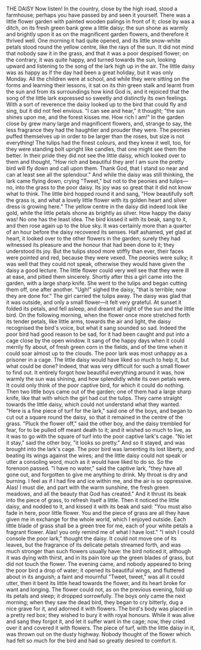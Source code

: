 THE DAISY
Now
listen!
In
the
country,
close
by
the
high
road,
stood
a
farmhouse;
perhaps
you
have
passed
by
and
seen
it
yourself.
There
was
a
little
flower
garden
with
painted
wooden
palings
in
front
of
it;
close
by
was
a
ditch,
on
its
fresh
green
bank
grew
a
little
daisy;
the
sun
shone
as
warmly
and
brightly
upon
it
as
on
the
magnificent
garden
flowers,
and
therefore
it
thrived
well.
One
morning
it
had
quite
opened,
and
its
little
snow-white
petals
stood
round
the
yellow
centre,
like
the
rays
of
the
sun.
It
did
not
mind
that
nobody
saw
it
in
the
grass,
and
that
it
was
a
poor
despised
flower;
on
the
contrary,
it
was
quite
happy,
and
turned
towards
the
sun,
looking
upward
and
listening
to
the
song
of
the
lark
high
up
in
the
air.
The
little
daisy
was
as
happy
as
if
the
day
had
been
a
great
holiday,
but
it
was
only
Monday.
All
the
children
were
at
school,
and
while
they
were
sitting
on
the
forms
and
learning
their
lessons,
it
sat
on
its
thin
green
stalk
and
learnt
from
the
sun
and
from
its
surroundings
how
kind
God
is,
and
it
rejoiced
that
the
song
of
the
little
lark
expressed
so
sweetly
and
distinctly
its
own
feelings.
With
a
sort
of
reverence
the
daisy
looked
up
to
the
bird
that
could
fly
and
sing,
but
it
did
not
feel
envious.
"I
can
see
and
hear,"
it
thought;
"the
sun
shines
upon
me,
and
the
forest
kisses
me.
How
rich
I
am!"
In
the
garden
close
by
grew
many
large
and
magnificent
flowers,
and,
strange
to
say,
the
less
fragrance
they
had
the
haughtier
and
prouder
they
were.
The
peonies
puffed
themselves
up
in
order
to
be
larger
than
the
roses,
but
size
is
not
everything!
The
tulips
had
the
finest
colours,
and
they
knew
it
well,
too,
for
they
were
standing
bolt
upright
like
candles,
that
one
might
see
them
the
better.
In
their
pride
they
did
not
see
the
little
daisy,
which
looked
over
to
them
and
thought,
"How
rich
and
beautiful
they
are!
I
am
sure
the
pretty
bird
will
fly
down
and
call
upon
them.
Thank
God,
that
I
stand
so
near
and
can
at
least
see
all
the
splendour."
And
while
the
daisy
was
still
thinking,
the
lark
came
flying
down,
crying
"Tweet,"
but
not
to
the
peonies
and
tulips—no,
into
the
grass
to
the
poor
daisy.
Its
joy
was
so
great
that
it
did
not
know
what
to
think.
The
little
bird
hopped
round
it
and
sang,
"How
beautifully
soft
the
grass
is,
and
what
a
lovely
little
flower
with
its
golden
heart
and
silver
dress
is
growing
here."
The
yellow
centre
in
the
daisy
did
indeed
look
like
gold,
while
the
little
petals
shone
as
brightly
as
silver.
How
happy
the
daisy
was!
No
one
has
the
least
idea.
The
bird
kissed
it
with
its
beak,
sang
to
it,
and
then
rose
again
up
to
the
blue
sky.
It
was
certainly
more
than
a
quarter
of
an
hour
before
the
daisy
recovered
its
senses.
Half
ashamed,
yet
glad
at
heart,
it
looked
over
to
the
other
flowers
in
the
garden;
surely
they
had
witnessed
its
pleasure
and
the
honour
that
had
been
done
to
it;
they
understood
its
joy.
But
the
tulips
stood
more
stiffly
than
ever,
their
faces
were
pointed
and
red,
because
they
were
vexed.
The
peonies
were
sulky;
it
was
well
that
they
could
not
speak,
otherwise
they
would
have
given
the
daisy
a
good
lecture.
The
little
flower
could
very
well
see
that
they
were
ill
at
ease,
and
pitied
them
sincerely.
Shortly
after
this
a
girl
came
into
the
garden,
with
a
large
sharp
knife.
She
went
to
the
tulips
and
began
cutting
them
off,
one
after
another.
"Ugh!"
sighed
the
daisy,
"that
is
terrible;
now
they
are
done
for."
The
girl
carried
the
tulips
away.
The
daisy
was
glad
that
it
was
outside,
and
only
a
small
flower—it
felt
very
grateful.
At
sunset
it
folded
its
petals,
and
fell
asleep,
and
dreamt
all
night
of
the
sun
and
the
little
bird.
On
the
following
morning,
when
the
flower
once
more
stretched
forth
its
tender
petals,
like
little
arms,
towards
the
air
and
light,
the
daisy
recognised
the
bird's
voice,
but
what
it
sang
sounded
so
sad.
Indeed
the
poor
bird
had
good
reason
to
be
sad,
for
it
had
been
caught
and
put
into
a
cage
close
by
the
open
window.
It
sang
of
the
happy
days
when
it
could
merrily
fly
about,
of
fresh
green
corn
in
the
fields,
and
of
the
time
when
it
could
soar
almost
up
to
the
clouds.
The
poor
lark
was
most
unhappy
as
a
prisoner
in
a
cage.
The
little
daisy
would
have
liked
so
much
to
help
it,
but
what
could
be
done?
Indeed,
that
was
very
difficult
for
such
a
small
flower
to
find
out.
It
entirely
forgot
how
beautiful
everything
around
it
was,
how
warmly
the
sun
was
shining,
and
how
splendidly
white
its
own
petals
were.
It
could
only
think
of
the
poor
captive
bird,
for
which
it
could
do
nothing.
Then
two
little
boys
came
out
of
the
garden;
one
of
them
had
a
large
sharp
knife,
like
that
with
which
the
girl
had
cut
the
tulips.
They
came
straight
towards
the
little
daisy,
which
could
not
understand
what
they
wanted.
"Here
is
a
fine
piece
of
turf
for
the
lark,"
said
one
of
the
boys,
and
began
to
cut
out
a
square
round
the
daisy,
so
that
it
remained
in
the
centre
of
the
grass.
"Pluck
the
flower
off,"
said
the
other
boy,
and
the
daisy
trembled
for
fear,
for
to
be
pulled
off
meant
death
to
it;
and
it
wished
so
much
to
live,
as
it
was
to
go
with
the
square
of
turf
into
the
poor
captive
lark's
cage.
"No
let
it
stay,"
said
the
other
boy,
"it
looks
so
pretty."
And
so
it
stayed,
and
was
brought
into
the
lark's
cage.
The
poor
bird
was
lamenting
its
lost
liberty,
and
beating
its
wings
against
the
wires;
and
the
little
daisy
could
not
speak
or
utter
a
consoling
word,
much
as
it
would
have
liked
to
do
so.
So
the
forenoon
passed.
"I
have
no
water,"
said
the
captive
lark,
"they
have
all
gone
out,
and
forgotten
to
give
me
anything
to
drink.
My
throat
is
dry
and
burning.
I
feel
as
if
I
had
fire
and
ice
within
me,
and
the
air
is
so
oppressive.
Alas!
I
must
die,
and
part
with
the
warm
sunshine,
the
fresh
green
meadows,
and
all
the
beauty
that
God
has
created."
And
it
thrust
its
beak
into
the
piece
of
grass,
to
refresh
itself
a
little.
Then
it
noticed
the
little
daisy,
and
nodded
to
it,
and
kissed
it
with
its
beak
and
said:
"You
must
also
fade
in
here,
poor
little
flower.
You
and
the
piece
of
grass
are
all
they
have
given
me
in
exchange
for
the
whole
world,
which
I
enjoyed
outside.
Each
little
blade
of
grass
shall
be
a
green
tree
for
me,
each
of
your
white
petals
a
fragrant
flower.
Alas!
you
only
remind
me
of
what
I
have
lost."
"I
wish
I
could
console
the
poor
lark,"
thought
the
daisy.
It
could
not
move
one
of
its
leaves,
but
the
fragrance
of
its
delicate
petals
streamed
forth,
and
was
much
stronger
than
such
flowers
usually
have:
the
bird
noticed
it,
although
it
was
dying
with
thirst,
and
in
its
pain
tore
up
the
green
blades
of
grass,
but
did
not
touch
the
flower.
The
evening
came,
and
nobody
appeared
to
bring
the
poor
bird
a
drop
of
water;
it
opened
its
beautiful
wings,
and
fluttered
about
in
its
anguish;
a
faint
and
mournful
"Tweet,
tweet,"
was
all
it
could
utter,
then
it
bent
its
little
head
towards
the
flower,
and
its
heart
broke
for
want
and
longing.
The
flower
could
not,
as
on
the
previous
evening,
fold
up
its
petals
and
sleep;
it
dropped
sorrowfully.
The
boys
only
came
the
next
morning;
when
they
saw
the
dead
bird,
they
began
to
cry
bitterly,
dug
a
nice
grave
for
it,
and
adorned
it
with
flowers.
The
bird's
body
was
placed
in
a
pretty
red
box;
they
wished
to
bury
it
with
royal
honours.
While
it
was
alive
and
sang
they
forgot
it,
and
let
it
suffer
want
in
the
cage;
now,
they
cried
over
it
and
covered
it
with
flowers.
The
piece
of
turf,
with
the
little
daisy
in
it,
was
thrown
out
on
the
dusty
highway.
Nobody
thought
of
the
flower
which
had
felt
so
much
for
the
bird
and
had
so
greatly
desired
to
comfort
it.
